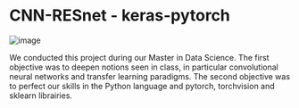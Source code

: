 # CNN-RESnet - keras-pytorch

![image](https://user-images.githubusercontent.com/114347666/218271965-c06063f4-0747-40cd-a561-afabfa0de374.png)

We conducted this project during our Master in Data Science.
The first objective was to deepen notions seen in class, in particular convolutional neural networks and transfer learning paradigms. 
The second objective was to perfect our skills in the Python language and pytorch, torchvision and sklearn librairies. 
